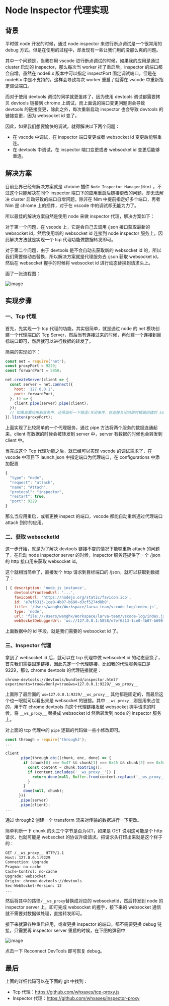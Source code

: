 # Node Inspector 代理实现

## 背景

平时做 node 开发的时候，通过 node inspector 来进行断点调试是一个很常用的 debug 方式。但是在使用的过程中，却发现有一些让我们用的没那么爽的问题。

其中一个问题是，当我在用 vscode 进行断点调试的时候，如果我的应用是通过 cluster 启动的 inspector，那么每次当 worker 挂了重启后，inspector 的端口都会自增。虽然在 node8.x 版本中可以指定 inspectPort 固定调试端口，但是在 node6.x 中是不支持的。这样会导致每次 worker 重启了就得在 vscode 中重新指定调试端口。

而对于使用 devtools 调试的同学就更蛋疼了，因为使用 devtools 调试都需要拷贝 devtools 链接到 chrome 上调试，而上面说的端口变更问题则会导致 devtools 的链接变更，除此之外，每次重新启动 inspector 也会导致 devtools 的链接变更，因为 websocket id 变了。

因此，如果我们想要愉快的调试，就得解决以下两个问题：

- 在 vscode 中调试，在 inspector 端口变更或者 websocket id 变更后能够重连。
- 在 devtools 中调试，在 inspector 端口变更或者 websocket id 变更后能够重连。

## 解决方案

目前业界已经有解决方案就是 chrome 插件 `Node Inspector Manager(Nim)` ，不过这个只能解决在同个 inspector 端口下的应用重启后链接更改的问题，却无法解决 cluster 启动导致的端口自增问题，除非在 Nim 中提前指定好多个端口，再者 Nim 是 chrome 上的插件，对于在 vscode 中的调试却无能为力了。

所以最佳的解决方案自然是使用 node 来做 inspector 代理，解决方案如下：

对于第一个问题，在 vscode 上，它是会自己去调用 /json 接口获取最新的 websocket id，然后使用新的 websocket id 连接到 node inspector 服务上。因此解决方法就是实现一个 tcp 代理功能做数据转发即可。

对于第二个问题，由于 devtools 是不会自动去获取新的 websocket id 的，所以我们需要做动态替换，所以解决方案就是代理服务去 /json 获取 websocket id，然后在 websocket 握手的时候将 websocket id 进行动态替换到请求头上。

画了一张流程图：

![image](https://user-images.githubusercontent.com/5856440/30554809-5768c224-9cd8-11e7-9549-b7cf920c4e7c.png)

## 实现步骤

### 一、Tcp 代理

首先，先实现一个 tcp 代理的功能，其实很简单，就是通过 node 的 net 模块创建一个代理端口的 Tcp Server，然后当有连接过来的时候，再创建一个连接到目标端口即可，然后就可以进行数据的转发了。

简易的实现如下：

```js
const net = require('net');
const proxyPort = 9229;
const forwardPort = 5858;

net.createServer(client => {
  const server = net.connect({
    host: '127.0.0.1',
    port: forwardPort,
  }, () => {
    client.pipe(server).pipe(client);
  });
  // 如果真要应用到业务中，还得监听一下错误/关闭事件，在连接关闭时即时销毁创建的 socket。
}).listen(proxyPort);
```

上面实现了比较简单的一个代理服务，通过 pipe 方法将两个服务的数据连通起来。client 有数据的时候会被转发到 server 中，server 有数据的时候也会转发到 client 中。

当完成这个 Tcp 代理功能之后，就已经可以实现 vscode 的调试需求了，在 vscode 中项目下 launch.json 中指定端口为代理端口，在 configurations 中添加配置

```js
{
  "type": "node",
  "request": "attach",
  "name": "Attach",
  "protocol": "inspector",
  "restart": true,
  "port": 9229
}
```

那么当应用重启，或者更换 inspect 的端口，vscode 都能自动重新通过代理端口 attach 到你的应用。

### 二、获取 websocketId

这一步开始，就是为了解决 devtools 链接不变的情况下能够重新 attach 的问题了，在启动 node inspector server 的时候，inspector 服务还提供了一个 /json 的 http 接口用来获取 websocket id。

这个就相当简单了，直接发个 http 请求到目标端口的 /json，就可以获取到数据了：

```js
[ { description: 'node.js instance',
    devtoolsFrontendUrl: '...',
    faviconUrl: 'https://nodejs.org/static/favicon.ico',
    id: 'e7ef6313-1ce0-4b07-b690-d3cf5274d8b0',
    title: '/Users/wanghx/Workspace/larva-team/vscode-log/index.js',
    type: 'node',
    url: 'file:///Users/wanghx/Workspace/larva-team/vscode-log/index.js',
    webSocketDebuggerUrl: 'ws://127.0.0.1:5858/e7ef6313-1ce0-4b07-b690-d3cf5274d8b0' } ]
```

上面数据中的 id 字段，就是我们需要的 websocket id 了。

### 三、Inspector 代理

拿到了 websocket id 后，就可以在 tcp 代理中做 websocket id 的动态替换了，首先我们需要固定链接，因此先定一个代理链接，比如我的代理服务端口是 9229，那么 chrome devtools 的代理链接就是：

```
chrome-devtools://devtools/bundled/inspector.html?experiments=true&v8only=true&ws=127.0.0.1:9229/__ws_proxy__
```

上面除了最后面的 `ws=127.0.0.1:9229/__ws_proxy__` 其他都是固定的，而最后这个也一眼就可以看出来是 websocket 的链接。其中 `__ws_proxy__`则是用来占位的，用于在 chrome devtools 向这个代理链接发起 websocket 握手请求的时候，将 `__ws_proxy__` 替换成 websocket id 然后转发到 node 的 inspector 服务上。

对上面的 tcp 代理中的 `pipe` 逻辑的代码做一些小修改即可。

```js
const through = require('through2');
...

client
      .pipe(through.obj((chunk, enc, done) => {
        if (chunk[0] === 0x47 && chunk[1] === 0x45 && chunk[2] === 0x54) {
          const content = chunk.toString();
          if (content.includes('__ws_proxy__')) {
            return done(null, Buffer.from(content.replace('__ws_proxy__', websocketId)));
          }
        }
        done(null, chunk);
      }))
      .pipe(server)
      .pipe(client);
...
```

通过 through2 创建一个 transform 流来对传输的数据进行一下更改。

简单判断一下 chunk 的头三个字节是否为`GET`，如果是 GET 说明这可能是个 http 请求，也就可能是 websocket 的协议升级请求。把请求头打印出来就是这个样子的：

```bash
GET /__ws_proxy__ HTTP/1.1
Host: 127.0.0.1:9229
Connection: Upgrade
Pragma: no-cache
Cache-Control: no-cache
Upgrade: websocket
Origin: chrome-devtools://devtools
Sec-WebSocket-Version: 13
...
```

然后将其中的路径`/__ws_proxy`替换成对应的 websocketId，然后转发到 node 的 inspector server 上，即可完成 websocket 的握手，接下来的 websocket 通信就不需要对数据做处理，直接转发即可。

接下来就算各种重启应用，或者更换 inspector 的端口，都不需要更换 debug 链接，只需要再 inspector server 重启的时候，在下图的弹窗中

![image](https://user-images.githubusercontent.com/5856440/30554708-09033966-9cd8-11e7-81e6-69f8c7f4939e.png)

点击一下 Reconnect DevTools 即可恢复 debug。

## 最后

上面的详细代码可以在下面的 git 中找到：

- Tcp 代理：https://github.com/whxaxes/tcp-proxy.js
- Inspector 代理：https://github.com/whxaxes/inspector-proxy

